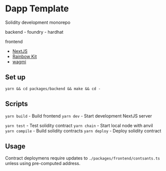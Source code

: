 # Dapp Template

Solidity development monorepo

backend
    - foundry
    - hardhat

frontend
  - [NextJS](https://github.com/vercel/next.js/tree/canary/packages/create-next-app)
  - [Rainbow Kit](https://github.com/rainbow-me/rainbowkit)
  - [wagmi](https://github.com/tmm/wagmi)

## Set up

```bash=
yarn && cd packages/backend && make && cd -
```

## Scripts

`yarn build` - Build frontend
`yarn dev`   - Start development NextJS server

`yarn test`    - Test solidity contract
`yarn chain`   - Start local node with anvil
`yarn compile` - Build solidity contracts
`yarn deploy`  - Deploy solidity contract

## Usage

Contract deploymens require updates to `./packages/frontend/contsants.ts` unless using pre-computed address.
